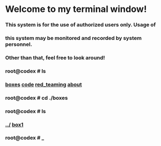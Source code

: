 # Welcome to my terminal window!
###                                                                   
###  This system is for the use of authorized users only.  Usage of   
###  this system may be monitored and recorded by system personnel.   
###                                                                   
###           Other than that, feel free to look around!  
### root@codex # ls
### [boxes](./boxes.md)    [code](./code.md)    [red_teaming](./red_teaming.md)    [about](./about.md)
### root@codex # cd ./boxes
### root@codex # ls
### [../](../)    [box1](./box1.md)
### root@codex # _
